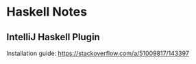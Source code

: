 # Haskell Notes

## IntelliJ Haskell Plugin

Installation guide: https://stackoverflow.com/a/51009817/143397

